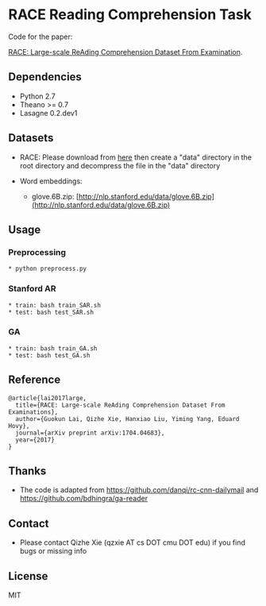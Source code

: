 # RACE Reading Comprehension Task

Code for the paper:

[RACE: Large-scale ReAding Comprehension Dataset From Examination](https://arxiv.org/pdf/1704.04683.pdf).

## Dependencies
* Python 2.7
* Theano >= 0.7
* Lasagne 0.2.dev1

## Datasets
* RACE:
    Please download from [here](http://www.cs.cmu.edu/~glai1/data/race/) then create a "data" directory in the root directory and decompress the file in the "data" directory

* Word embeddings:
    * glove.6B.zip: [http://nlp.stanford.edu/data/glove.6B.zip](http://nlp.stanford.edu/data/glove.6B.zip)

## Usage
### Preprocessing
    * python preprocess.py

### Stanford AR
    * train: bash train_SAR.sh
    * test: bash test_SAR.sh

### GA
    * train: bash train_GA.sh
    * test: bash test_GA.sh

## Reference
```
@article{lai2017large,
  title={RACE: Large-scale ReAding Comprehension Dataset From Examinations},
  author={Guokun Lai, Qizhe Xie, Hanxiao Liu, Yiming Yang, Eduard Hovy},
  journal={arXiv preprint arXiv:1704.04683},  
  year={2017}
}
```

## Thanks
* The code is adapted from https://github.com/danqi/rc-cnn-dailymail and https://github.com/bdhingra/ga-reader

## Contact
* Please contact Qizhe Xie (qzxie AT cs DOT cmu DOT edu) if you find bugs or missing info

## License
MIT
